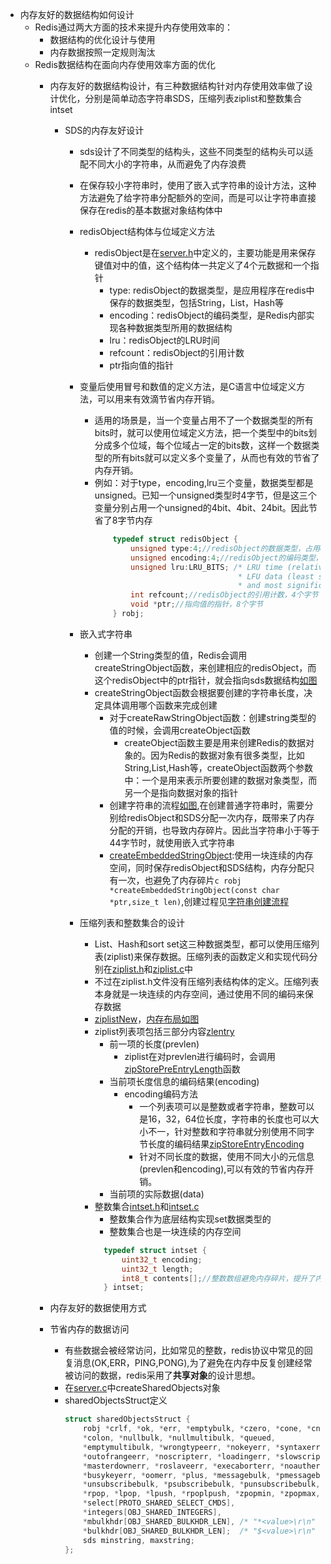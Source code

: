 * 内存友好的数据结构如何设计
  * Redis通过两大方面的技术来提升内存使用效率的：
    * 数据结构的优化设计与使用
    * 内存数据按照一定规则淘汰
  * Redis数据结构在面向内存使用效率方面的优化
    * 内存友好的数据结构设计，有三种数据结构针对内存使用效率做了设计优化，分别是简单动态字符串SDS，压缩列表ziplist和整数集合intset
      * SDS的内存友好设计
        * sds设计了不同类型的结构头，这些不同类型的结构头可以适配不同大小的字符串，从而避免了内存浪费
        * 在保存较小字符串时，使用了嵌入式字符串的设计方法，这种方法避免了给字符串分配额外的空间，而是可以让字符串直接保存在redis的基本数据对象结构体中
        * redisObject结构体与位域定义方法
          * redisObject是在[server.h](../../../src/server.h)中定义的，主要功能是用来保存键值对中的值，这个结构体一共定义了4个元数据和一个指针
            * type: redisObject的数据类型，是应用程序在redis中保存的数据类型，包括String，List，Hash等
            * encoding：redisObject的编码类型，是Redis内部实现各种数据类型所用的数据结构
            * lru：redisObject的LRU时间
            * refcount：redisObject的引用计数
            * ptr指向值的指针

        * 变量后使用冒号和数值的定义方法，是C语言中位域定义方法，可以用来有效滴节省内存开销。
          * 适用的场景是，当一个变量占用不了一个数据类型的所有bits时，就可以使用位域定义方法，把一个类型中的bits划分成多个位域，每个位域占一定的bits数，这样一个数据类型的所有bits就可以定义多个变量了，从而也有效的节省了内存开销。
          * 例如：对于type，encoding,lru三个变量，数据类型都是unsigned。已知一个unsigned类型时4字节，但是这三个变量分别占用一个unsigned的4bit、4bit、24bit。因此节省了8字节内存
            ```C
                typedef struct redisObject {
                    unsigned type:4;//redisObject的数据类型，占用4bit
                    unsigned encoding:4;//redisObject的编码类型，占用4bit
                    unsigned lru:LRU_BITS; /* LRU time (relative to global lru_clock) or
                                            * LFU data (least significant 8 bits frequency
                                            * and most significant 16 bits access time). */
                    int refcount;//redisObject的引用计数，4个字节
                    void *ptr;//指向值的指针，8个字节
                } robj;
            ```
        * 嵌入式字符串
          * 创建一个String类型的值，Redis会调用createStringObject函数，来创建相应的redisObject，而这个redisObject中的ptr指针，就会指向sds数据结构[如图](../02数据结构/img/day04.drawio)
          * createStringObject函数会根据要创建的字符串长度，决定具体调用哪个函数来完成创建
            * 对于createRawStringObject函数：创建string类型的值的时候，会调用createObject函数
              * createObject函数主要是用来创建Redis的数据对象的。因为Redis的数据对象有很多类型，比如String,List,Hash等，createObject函数两个参数中：一个是用来表示所要创建的数据对象类型，而另一个是指向数据对象的指针
            * 创建字符串的流程[如图](../02数据结构/img/day04.drawio),在创建普通字符串时，需要分别给redisObject和SDS分配一次内存，既带来了内存分配的开销，也导致内存碎片。因此当字符串小于等于44字节时，就使用嵌入式字符串
            * [createEmbeddedStringObject](../../../src/object.c):使用一块连续的内存空间，同时保存redisObject和SDS结构，内存分配只有一次，也避免了内存碎片```c robj *createEmbeddedStringObject(const char *ptr,size_t len)```,创建过程见[字符串创建流程](../02数据结构/img/day04.drawio)

        * 压缩列表和整数集合的设计
          * List、Hash和sort set这三种数据类型，都可以使用压缩列表(ziplist)来保存数据。压缩列表的函数定义和实现代码分别在[ziplist.h](../../../src/ziplist.h)和[ziplist.c](../../../src/ziplist.c)中
          * 不过在ziplist.h文件没有压缩列表结构体的定义。压缩列表本身就是一块连续的内存空间，通过使用不同的编码来保存数据
          * [ziplistNew](../../../src/ziplist.h)，[内存布局如图](../02数据结构/img/ziplist.drawio)
          * ziplist列表项包括三部分内容[zlentry](../02数据结构/img/ziplist.drawio)
            * 前一项的长度(prevlen)
              * ziplist在对prevlen进行编码时，会调用[zipStorePreEntryLength](../../../src/ziplist.c)函数
            * 当前项长度信息的编码结果(encoding)
              * encoding编码方法
                * 一个列表项可以是整数或者字符串，整数可以是16，32，64位长度，字符串的长度也可以大小不一，针对整数和字符串就分别使用不同字节长度的编码结果[zipStoreEntryEncoding](../../../src/ziplist.c)
                * 针对不同长度的数据，使用不同大小的元信息(prevlen和encoding),可以有效的节省内存开销。
            * 当前项的实际数据(data)
          * 整数集合[intset.h](../../../src/intset.h)和[intset.c](../../../src/intset.c)
            * 整数集合作为底层结构实现set数据类型的
            * 整数集合也是一块连续的内存空间
            ```c 
              typedef struct intset {
                  uint32_t encoding;
                  uint32_t length;
                  int8_t contents[];//整数数组避免内存碎片，提升了内存使用效率
              } intset;
              ```

    * 内存友好的数据使用方式
    * 节省内存的数据访问
      * 有些数据会被经常访问，比如常见的整数，redis协议中常见的回复消息(OK,ERR，PING,PONG),为了避免在内存中反复创建经常被访问的数据，redis采用了**共享对象**的设计思想。
      * 在[server.c](../../../src/server.c)中createSharedObjects对象
      * sharedObjectsStruct定义 
        ```c 
        struct sharedObjectsStruct {
            robj *crlf, *ok, *err, *emptybulk, *czero, *cone, *cnegone, *pong, *space,
            *colon, *nullbulk, *nullmultibulk, *queued,
            *emptymultibulk, *wrongtypeerr, *nokeyerr, *syntaxerr, *sameobjecterr,
            *outofrangeerr, *noscripterr, *loadingerr, *slowscripterr, *bgsaveerr,
            *masterdownerr, *roslaveerr, *execaborterr, *noautherr, *noreplicaserr,
            *busykeyerr, *oomerr, *plus, *messagebulk, *pmessagebulk, *subscribebulk,
            *unsubscribebulk, *psubscribebulk, *punsubscribebulk, *del, *unlink,
            *rpop, *lpop, *lpush, *rpoplpush, *zpopmin, *zpopmax, *emptyscan,
            *select[PROTO_SHARED_SELECT_CMDS],
            *integers[OBJ_SHARED_INTEGERS],
            *mbulkhdr[OBJ_SHARED_BULKHDR_LEN], /* "*<value>\r\n" */
            *bulkhdr[OBJ_SHARED_BULKHDR_LEN];  /* "$<value>\r\n" */
            sds minstring, maxstring;
        };
        ```